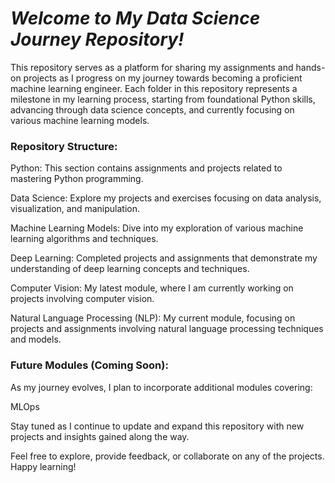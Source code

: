 # *Welcome to My Data Science Journey Repository!*

This repository serves as a platform for sharing my assignments and hands-on projects as I progress on my journey towards becoming a proficient machine learning engineer. Each folder in this repository represents a milestone in my learning process, starting from foundational Python skills, advancing through data science concepts, and currently focusing on various machine learning models.

### Repository Structure:

Python: This section contains assignments and projects related to mastering Python programming.

Data Science: Explore my projects and exercises focusing on data analysis, visualization, and manipulation.

Machine Learning Models: Dive into my exploration of various machine learning algorithms and techniques.

Deep Learning: Completed projects and assignments that demonstrate my understanding of deep learning concepts and techniques.

Computer Vision: My latest module, where I am currently working on projects involving computer vision.

Natural Language Processing (NLP): My current module, focusing on projects and assignments involving natural language processing techniques and models.



### Future Modules (Coming Soon):

As my journey evolves, I plan to incorporate additional modules covering:



MLOps


Stay tuned as I continue to update and expand this repository with new projects and insights gained along the way.

Feel free to explore, provide feedback, or collaborate on any of the projects. Happy learning!
